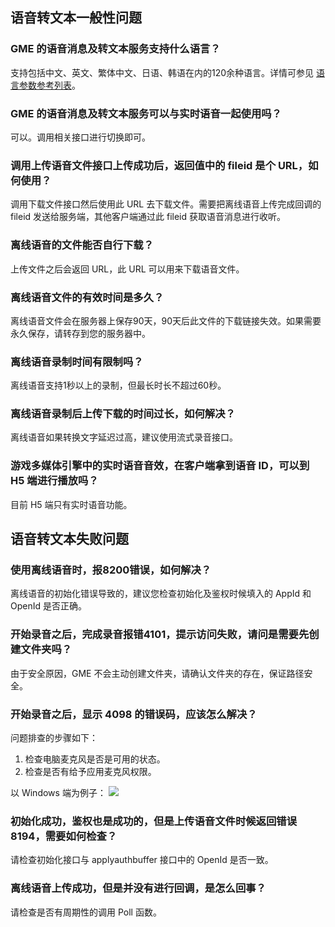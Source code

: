 

## 语音转文本一般性问题

### GME 的语音消息及转文本服务支持什么语言？

支持包括中文、英文、繁体中文、日语、韩语在内的120余种语言。详情可参见 [语言参数参考列表](https://cloud.tencent.com/document/product/607/30282)。

### GME 的语音消息及转文本服务可以与实时语音一起使用吗？

可以。调用相关接口进行切换即可。

### 调用上传语音文件接口上传成功后，返回值中的 fileid 是个 URL，如何使用？

调用下载文件接口然后使用此 URL 去下载文件。需要把离线语音上传完成回调的 fileid 发送给服务端，其他客户端通过此 fileid 获取语音消息进行收听。

### 离线语音的文件能否自行下载？

上传文件之后会返回 URL，此 URL 可以用来下载语音文件。

### 离线语音文件的有效时间是多久？

离线语音文件会在服务器上保存90天，90天后此文件的下载链接失效。如果需要永久保存，请转存到您的服务器中。

### 离线语音录制时间有限制吗？

离线语音支持1秒以上的录制，但最长时长不超过60秒。

### 离线语音录制后上传下载的时间过长，如何解决？

离线语音如果转换文字延迟过高，建议使用流式录音接口。

### 游戏多媒体引擎中的实时语音音效，在客户端拿到语音 ID，可以到 H5 端进行播放吗？

目前 H5 端只有实时语音功能。

## 语音转文本失败问题

### 使用离线语音时，报8200错误，如何解决？

离线语音的初始化错误导致的，建议您检查初始化及鉴权时候填入的 AppId 和 OpenId 是否正确。

### 开始录音之后，完成录音报错4101，提示访问失败，请问是需要先创建文件夹吗？

由于安全原因，GME 不会主动创建文件夹，请确认文件夹的存在，保证路径安全。

### 开始录音之后，显示 4098 的错误码，应该怎么解决？
问题排查的步骤如下：
1. 检查电脑麦克风是否是可用的状态。
2. 检查是否有给予应用麦克风权限。

以 Windows 端为例子：
![](https://main.qcloudimg.com/raw/78bd291477a62b690132ffb388c9abb3.jpg)

### 初始化成功，鉴权也是成功的，但是上传语音文件时候返回错误8194，需要如何检查？

请检查初始化接口与 applyauthbuffer 接口中的 OpenId 是否一致。

### 离线语音上传成功，但是并没有进行回调，是怎么回事？

请检查是否有周期性的调用 Poll 函数。
